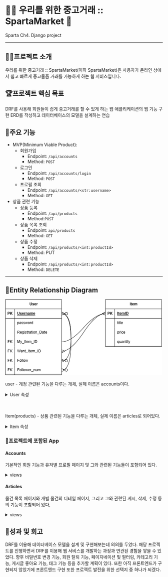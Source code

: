 # :guardsman: 우리를 위한 중고거래 :: SpartaMarket :carrot:
Sparta Ch4. Django project

---

## :guardsman:프로젝트 소개
우리를 위한 중고거래 :: SpartaMarket(이하 SpartaMarket)은 사용자가 온라인 상에서 쉽고 빠르게 중고물품 거래를 가능하게 하는 웹 서비스입니다. 

## :trophy:프로젝트 핵심 목표
DRF를 사용해 회원들이 쉽게 중고거래를 할 수 있게 하는 웹 애플리케이션의 웹 기능 구현
ERD를 작성하고 데이터베이스의 모델을 설계하는 연습

## :star2:주요 기능
- MVP(Minimum Viable Product):
  - 회원가입
    - Endpoint: `/api/accounts`
    - Method: `POST`
  - 로그인
    - Endpoint: `/api/accounts/login`
    - Method: `POST`
  - 프로필 조회
    - Endpoint: `/api/accounts/<str:username>`
    - Method: `GET`
- 상품 관련 기능
  - 상품 등록
    - Endpoint: `/api/products`
    - Method:`POST`
  - 상품 목록 조회
    - Endpoint: `api/products`
    - Method: `GET `
  - 상품 수정
    - Endpoint: `/api/products/<int:productId>`
    - Method: PUT
  - 상품 삭제
    - Endpoint: `/api/products/<int:productId>`
    - Method: `DELETE`

---

## :file_folder:Entity Relationship Diagram
![](spartamarket.png)

user - 계정 관련된 기능을 다루는 개체, 실제 이름은 accounts이다.
<details>
<summary>User 속성</summary>

- Username: 계정명
- password: 계정의 비밀번호
- My_item_ID: 자신이 등록한 게시물(물품)의 ID
- Want_item_ID: 자신이 찜한 게시물(물품)의 ID
- Follow: 자신이 팔로우한 계정의 username
- Follower_num: 자신이 팔로우한 계정의 수, 실제로 구현되진 않음
</details>

<br>
<br>

Item(products) - 상품 관련된 기능을 다루는 개체, 실제 이름은 articles로 되어있다. 
<details>
<summary>Item 속성 </summary>

- ItemID: 게시물의 식별용 ID, username과 달리 게시물은 제목으로 식별하지 않고 해당 속성으로 식별한다. 
- price: 물품의 가격, 실제로 구현이 되지 않았고 작성자가 직접 게시글의 내용에 가격을 적는 형태로 구현
- quantity: 물품의 갯수, 실제로 구현되지 않고 작성자가 직접 게시글의 내용에 가격을 적게 변경
</details>


### :open_file_folder:프로젝트에 포함된 App
#### Accounts
기본적인 회원 기능과 유저별 프로필 페이지 및 그와 관련된 기능들이 포함되어 있다. 

<details>
<summary> views </summary>

- signup - POST request를 받아 새 계정 생성
201: 정상적으로 새 계정 생성됨
400: 잘못된 요청
- login - POST request를 받아 로그인
200: 로그인 성공
400: 잘못된 요청, 이메일 또는 비밀번호가 올바르지 않음
- logout - POST request를 받아 로그아웃
400: 로그아웃 실패
- delete - POST request를 받아 계정을 auth_user에서 삭제
- profile 
  - GET: 프로필 페이지로 이동
    - 200: 성공적으로 프로필 페이지 데이터를 얻어옴
  - PUT,PATCH: 회원정보 수정
    - 200: 성공적으로 회원정보 수정
- follow: 팔로우 기능
  - 200: 성공적으로 팔로우/팔로우 해제
  - 400: 자기자신을 팔로우 할 경우의 오류 메시지

</details>

#### Articles
물건 목록 페이지와 개별 물건의 디테일 페이지, 그리고 그와 관련된 게시, 삭제, 수정 등의 기능이 포함되어 있다, 

<details>
<summary> views </summary>

- ArticleListCreate.get - 게시글 목록 조회 
- post - 게시글 생성
  - 201: 성공적으로 새 게시글 생성됨
  - 400: 새 게시글 생성 오류

- get_object - 게시글 반환, ArticleDetail.get의 부속품
  - 404: 게시글이 존재하지 않음
- ArticleDetail.get - 게시글 상세 조회, 조회수 계산

- CommentListCreate.get-article - 게시글 반환, CommentListCreate 클래스의 메서드의 부속품
  - 404: 게시글이 존재하지 않음
- CommentListCreate.get - 댓글 목록 조회
- CommentListCreate.post - 새 댓글 생성
  - 201: 댓글 성공적으로 생성
  - 400: 댓글 생성 실패

- CommentLike.get_article - 게시글 반환, CommentLike.post의 부속품
- CommentLike.get_comment - 댓글 반환, CommentLike.post의 부속품품
- CommentLike.post - 댓글의 좋아요 토글 기능
  - 200: 성공적으로 처리 완료

</details>

## :mag_right:성과 및 회고
DRF를 이용해 데이터베이스 모델을 설계 및 구현해보는데 의의를 두었다. 해당 프로젝트를 진행하면서 DRF를 이용해 웹 서비스를 개발하는 과정과 연관된 경험을 쌓을 수 있었다. 
향후 비밀번호 변경 기능, 회원 탈퇴 기능, 페이지네이션 및 필터링, 카테고리 기능, 게시글 좋아요 기능, 태그 기능 등을 추가할 계획이 있다. 또한 아직 프론트엔드가 구현되지 않았기에 프론트엔드 구현 또한 프로젝트 발전을 위한 선택지 중 하나가 되겠다. 